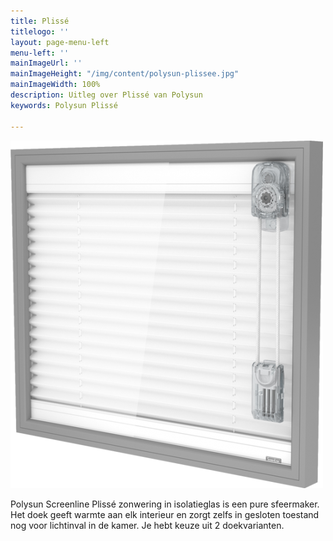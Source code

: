 ```yaml
---
title: Plissé
titlelogo: ''
layout: page-menu-left
menu-left: ''
mainImageUrl: ''
mainImageHeight: "/img/content/polysun-plissee.jpg"
mainImageWidth: 100%
description: Uitleg over Plissé van Polysun
keywords: Polysun Plissé

---
```

![](/img/content/polysun-plisse.png)

Polysun Screenline Plissé zonwering in isolatieglas is een pure sfeermaker. Het doek geeft warmte aan elk interieur en zorgt zelfs in gesloten toestand nog voor lichtinval in de kamer. Je hebt keuze uit 2 doekvarianten.